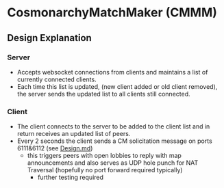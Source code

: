 # CosmonarchyMatchMaker (CMMM)
## Design Explanation

### Server
- Accepts websocket connections from clients and maintains a list of currently connected clients.
- Each time this list is updated, (new client added or old client removed), the server sends the updated list to all clients still connected.

### Client
- The client connects to the server to be added to the client list and in return receives an updated list of peers.
- Every 2 seconds the client sends a CM solicitation message on ports 6111&6112 (see [Design.md](Design.md))
    - this triggers peers with open lobbies to reply with map announcements and also serves as UDP hole punch for NAT Traversal (hopefully no port forward required typically)
        - further testing required
